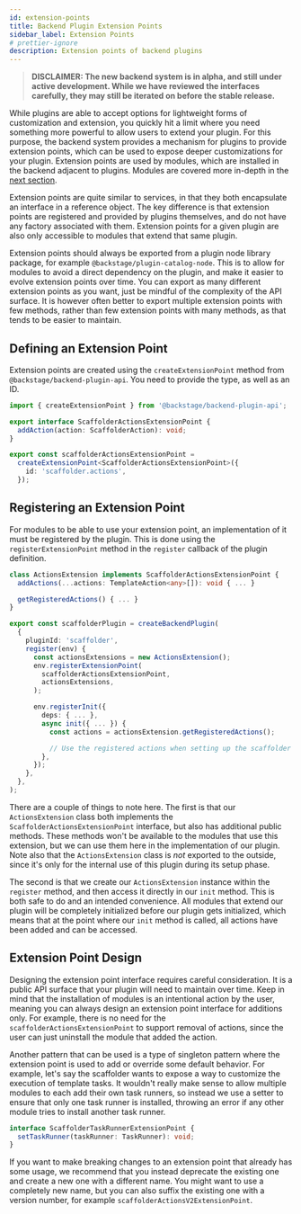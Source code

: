 ```yaml
---
id: extension-points
title: Backend Plugin Extension Points
sidebar_label: Extension Points
# prettier-ignore
description: Extension points of backend plugins
---
```


> **DISCLAIMER: The new backend system is in alpha, and still under active development. While we have reviewed the interfaces carefully, they may still be iterated on before the stable release.**

While plugins are able to accept options for lightweight forms of customization and extension, you quickly hit a limit where you need something more powerful to allow users to extend your plugin. For this purpose, the backend system provides a mechanism for plugins to provide extension points, which can be used to expose deeper customizations for your plugin. Extension points are used by modules, which are installed in the backend adjacent to plugins. Modules are covered more in-depth in the [next section](./06-modules.md).

Extension points are quite similar to services, in that they both encapsulate an interface in a reference object. The key difference is that extension points are registered and provided by plugins themselves, and do not have any factory associated with them. Extension points for a given plugin are also only accessible to modules that extend that same plugin.

Extension points should always be exported from a plugin node library package, for example `@backstage/plugin-catalog-node`. This is to allow for modules to avoid a direct dependency on the plugin, and make it easier to evolve extension points over time. You can export as many different extension points as you want, just be mindful of the complexity of the API surface. It is however often better to export multiple extension points with few methods, rather than few extension points with many methods, as that tends to be easier to maintain.

## Defining an Extension Point

Extension points are created using the `createExtensionPoint` method from `@backstage/backend-plugin-api`. You need to provide the type, as well as an ID.

```ts
import { createExtensionPoint } from '@backstage/backend-plugin-api';

export interface ScaffolderActionsExtensionPoint {
  addAction(action: ScaffolderAction): void;
}

export const scaffolderActionsExtensionPoint =
  createExtensionPoint<ScaffolderActionsExtensionPoint>({
    id: 'scaffolder.actions',
  });
```

## Registering an Extension Point

For modules to be able to use your extension point, an implementation of it must be registered by the plugin. This is done using the `registerExtensionPoint` method in the `register` callback of the plugin definition.

```ts
class ActionsExtension implements ScaffolderActionsExtensionPoint {
  addActions(...actions: TemplateAction<any>[]): void { ... }

  getRegisteredActions() { ... }
}

export const scaffolderPlugin = createBackendPlugin(
  {
    pluginId: 'scaffolder',
    register(env) {
      const actionsExtensions = new ActionsExtension();
      env.registerExtensionPoint(
        scaffolderActionsExtensionPoint,
        actionsExtensions,
      );

      env.registerInit({
        deps: { ... },
        async init({ ... }) {
          const actions = actionsExtension.getRegisteredActions();

          // Use the registered actions when setting up the scaffolder ...
        },
      });
    },
  },
);
```

There are a couple of things to note here. The first is that our `ActionsExtension` class both implements the `ScaffolderActionsExtensionPoint` interface, but also has additional public methods. These methods won't be available to the modules that use this extension, but we can use them here in the implementation of our plugin. Note also that the `ActionsExtension` class is _not_ exported to the outside, since it's only for the internal use of this plugin during its setup phase.

The second is that we create our `ActionsExtension` instance within the `register` method, and then access it directly in our `init` method. This is both safe to do and an intended convenience. All modules that extend our plugin will be completely initialized before our plugin gets initialized, which means that at the point where our `init` method is called, all actions have been added and can be accessed.

## Extension Point Design

Designing the extension point interface requires careful consideration. It is a public API surface that your plugin will need to maintain over time. Keep in mind that the installation of modules is an intentional action by the user, meaning you can always design an extension point interface for additions only. For example, there is no need for the `scaffolderActionsExtensionPoint` to support removal of actions, since the user can just uninstall the module that added the action.

Another pattern that can be used is a type of singleton pattern where the extension point is used to add or override some default behavior. For example, let's say the scaffolder wants to expose a way to customize the execution of template tasks. It wouldn't really make sense to allow multiple modules to each add their own task runners, so instead we use a setter to ensure that only one task runner is installed, throwing an error if any other module tries to install another task runner.

```ts
interface ScaffolderTaskRunnerExtensionPoint {
  setTaskRunner(taskRunner: TaskRunner): void;
}
```

If you want to make breaking changes to an extension point that already has some usage, we recommend that you instead deprecate the existing one and create a new one with a different name. You might want to use a completely new name, but you can also suffix the existing one with a version number, for example `scaffolderActionsV2ExtensionPoint`.
